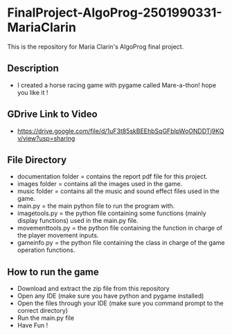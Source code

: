 # FinalProject-AlgoProg-2501990331-MariaClarin
 This is the repository for Maria Clarin's AlgoProg final project.

## Description 
* I created a horse racing game with pygame called Mare-a-thon! hope you like it !

## GDrive Link to Video 
* https://drive.google.com/file/d/1uF3t85skBEEhbSqGFbIpWoONDDTj9KQv/view?usp=sharing

## File Directory 
* documentation folder = contains the report pdf file for this project.
* images folder = contains all the images used in the game.
* music folder = contains all the music and sound effect files used in the game.
* main.py = the main python file to run the program with.
* imagetools.py = the python file containing some functions (mainly display functions) used in the main.py file.
* movementtools.py = the python file containing the function in charge of the player movement inputs.
* gameinfo.py = the python file containing the class in charge of the game operation functions.

## How to run the game 
* Download and extract the zip file from this repository
* Open any IDE (make sure you have python and pygame installed)
* Open the files through your IDE (make sure you command prompt to the correct directory)
* Run the main.py file
* Have Fun !

